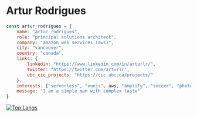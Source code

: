 # Artur Rodrigues

```javascript
const artur_rodrigues = {
    name: "artur rodrigues",
    role: "principal solutions architect",
    company: "amazon web services (aws)",
    city: "vancouver",
    country: "canada",
    links: {
        linkedin: "https://www.linkedin.com/in/arturlr/",
        twitter: "https://twitter.com/arturlr",
        ubc_cic_projects: "https://cic.ubc.ca/projects/"
    },
    interests: ["serverless", "vuejs", aws, "amplify", "soccer", "photography"]
    message: "I am a simple man with complex taste"
}

```

[![Top Langs](https://github-readme-stats.vercel.app/api/top-langs/?username=arturlr&layout=compact)](https://github.com/arturlr/github-readme-stats)


<!--
**arturlr/arturlr** is a ✨ _special_ ✨ repository because its `README.md` (this file) appears on your GitHub profile.

Here are some ideas to get you started:

- 🔭 I’m currently working on ...
- 🌱 I’m currently learning ...
- 👯 I’m looking to collaborate on ...
- 🤔 I’m looking for help with ...
- 💬 Ask me about ...
- 📫 How to reach me: ...
- 😄 Pronouns: ...
- ⚡ Fun fact: ...
-->
